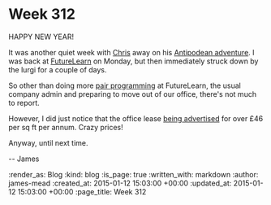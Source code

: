 Week 312
========

HAPPY NEW YEAR!

It was another quiet week with [Chris][] away on his [Antipodean adventure][]. I was back at [FutureLearn][] on Monday, but then immediately struck down by the lurgi for a couple of days.

So other than doing more [pair programming][] at FutureLearn, the usual company admin and preparing to move out of our office, there's not much to report.

However, I did just notice that the office lease [being advertised][] for over £46 per sq ft per annum. Crazy prices!

Anyway, until next time.

-- James

[Chris]: /chris-roos
[Antipodean adventure]: https://instagram.com/p/xgElieRAjT/
[FutureLearn]: https://www.futurelearn.com/
[pair programming]: http://www.extremeprogramming.org/rules/pair.html
[being advertised]: http://www.dominion.co.uk/properties/87-worship-street/D-Property-Details.aspx

:render_as: Blog
:kind: blog
:is_page: true
:written_with: markdown
:author: james-mead
:created_at: 2015-01-12 15:03:00 +00:00
:updated_at: 2015-01-12 15:03:00 +00:00
:page_title: Week 312
